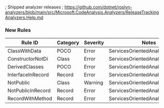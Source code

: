 ﻿; Shipped analyzer releases
; https://github.com/dotnet/roslyn-analyzers/blob/main/src/Microsoft.CodeAnalysis.Analyzers/ReleaseTrackingAnalyzers.Help.md

### New Rules

Rule ID | Category | Severity | Notes
--------|----------|----------|-------
ClassWithData | POCO | Error | ServicesOrientedAnalyzerAnalyzer
ConstructorNotDi | Class | Error | ServicesOrientedAnalyzerAnalyzer
DerivedClasses | POCO | Error | ServicesOrientedAnalyzerAnalyzer
InterfaceInRecord | Record | Error | ServicesOrientedAnalyzerAnalyzer
NotPublic | Class | Warning | ServicesOrientedAnalyzerAnalyzer
NotPublicInRecord | Record | Error | ServicesOrientedAnalyzerAnalyzer
RecordWithMethod | Record | Error | ServicesOrientedAnalyzerAnalyzer